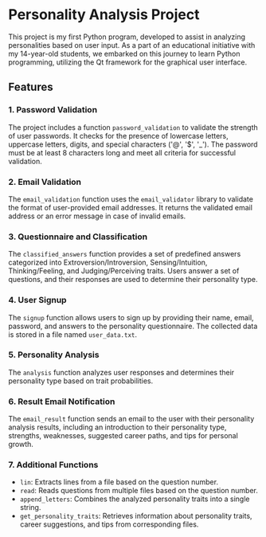 # Personality Analysis Project

This project is my first Python program, developed to assist in analyzing personalities based on user input. As a part of an educational initiative with my 14-year-old students, we embarked on this journey to learn Python programming, utilizing the Qt framework for the graphical user interface.

## Features

### 1. Password Validation

The project includes a function `password_validation` to validate the strength of user passwords. It checks for the presence of lowercase letters, uppercase letters, digits, and special characters ('@', '$', '_'). The password must be at least 8 characters long and meet all criteria for successful validation.

### 2. Email Validation

The `email_validation` function uses the `email_validator` library to validate the format of user-provided email addresses. It returns the validated email address or an error message in case of invalid emails.

### 3. Questionnaire and Classification

The `classified_answers` function provides a set of predefined answers categorized into Extroversion/Introversion, Sensing/Intuition, Thinking/Feeling, and Judging/Perceiving traits. Users answer a set of questions, and their responses are used to determine their personality type.

### 4. User Signup

The `signup` function allows users to sign up by providing their name, email, password, and answers to the personality questionnaire. The collected data is stored in a file named `user_data.txt`.

### 5. Personality Analysis

The `analysis` function analyzes user responses and determines their personality type based on trait probabilities.

### 6. Result Email Notification

The `email_result` function sends an email to the user with their personality analysis results, including an introduction to their personality type, strengths, weaknesses, suggested career paths, and tips for personal growth.

### 7. Additional Functions

- `lin`: Extracts lines from a file based on the question number.
- `read`: Reads questions from multiple files based on the question number.
- `append_letters`: Combines the analyzed personality traits into a single string.
- `get_personality_traits`: Retrieves information about personality traits, career suggestions, and tips from corresponding files.
